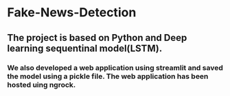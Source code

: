 # Fake-News-Detection
## The project is based on Python and Deep learning sequentinal model(LSTM). 
### We also developed a web application using streamlit and saved the model using a pickle file. The web application has been hosted uing ngrock.


